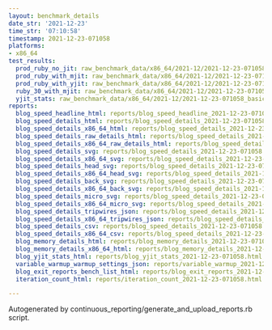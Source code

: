 ```yaml
---
layout: benchmark_details
date_str: '2021-12-23'
time_str: '07:10:58'
timestamp: 2021-12-23-071058
platforms:
- x86_64
test_results:
  prod_ruby_no_jit: raw_benchmark_data/x86_64/2021-12/2021-12-23-071058_basic_benchmark_prod_ruby_no_jit.json
  prod_ruby_with_mjit: raw_benchmark_data/x86_64/2021-12/2021-12-23-071058_basic_benchmark_prod_ruby_with_mjit.json
  prod_ruby_with_yjit: raw_benchmark_data/x86_64/2021-12/2021-12-23-071058_basic_benchmark_prod_ruby_with_yjit.json
  ruby_30_with_mjit: raw_benchmark_data/x86_64/2021-12/2021-12-23-071058_basic_benchmark_ruby_30_with_mjit.json
  yjit_stats: raw_benchmark_data/x86_64/2021-12/2021-12-23-071058_basic_benchmark_yjit_stats.json
reports:
  blog_speed_headline_html: reports/blog_speed_headline_2021-12-23-071058.html
  blog_speed_details_html: reports/blog_speed_details_2021-12-23-071058.html
  blog_speed_details_x86_64_html: reports/blog_speed_details_2021-12-23-071058.x86_64.html
  blog_speed_details_raw_details_html: reports/blog_speed_details_2021-12-23-071058.raw_details.html
  blog_speed_details_x86_64_raw_details_html: reports/blog_speed_details_2021-12-23-071058.x86_64.raw_details.html
  blog_speed_details_svg: reports/blog_speed_details_2021-12-23-071058.svg
  blog_speed_details_x86_64_svg: reports/blog_speed_details_2021-12-23-071058.x86_64.svg
  blog_speed_details_head_svg: reports/blog_speed_details_2021-12-23-071058.head.svg
  blog_speed_details_x86_64_head_svg: reports/blog_speed_details_2021-12-23-071058.x86_64.head.svg
  blog_speed_details_back_svg: reports/blog_speed_details_2021-12-23-071058.back.svg
  blog_speed_details_x86_64_back_svg: reports/blog_speed_details_2021-12-23-071058.x86_64.back.svg
  blog_speed_details_micro_svg: reports/blog_speed_details_2021-12-23-071058.micro.svg
  blog_speed_details_x86_64_micro_svg: reports/blog_speed_details_2021-12-23-071058.x86_64.micro.svg
  blog_speed_details_tripwires_json: reports/blog_speed_details_2021-12-23-071058.tripwires.json
  blog_speed_details_x86_64_tripwires_json: reports/blog_speed_details_2021-12-23-071058.x86_64.tripwires.json
  blog_speed_details_csv: reports/blog_speed_details_2021-12-23-071058.csv
  blog_speed_details_x86_64_csv: reports/blog_speed_details_2021-12-23-071058.x86_64.csv
  blog_memory_details_html: reports/blog_memory_details_2021-12-23-071058.html
  blog_memory_details_x86_64_html: reports/blog_memory_details_2021-12-23-071058.x86_64.html
  blog_yjit_stats_html: reports/blog_yjit_stats_2021-12-23-071058.html
  variable_warmup_warmup_settings_json: reports/variable_warmup_2021-12-23-071058.warmup_settings.json
  blog_exit_reports_bench_list_html: reports/blog_exit_reports_2021-12-23-071058.bench_list.html
  iteration_count_html: reports/iteration_count_2021-12-23-071058.html

---
```

Autogenerated by continuous_reporting/generate_and_upload_reports.rb script.
